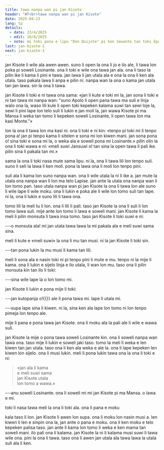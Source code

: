 ```yaml
---
title: tawa nanpa wan pi jan Kisote
header: "#T<br>tawa nanpa wan pi jan Kisote"
date: 2025-04-23
lang: tp
details:
  - date: 23/4/2025
  - edit: 10/8/2025
  - note: mi toki pona e lipu "Don Quijote" pi kon Sewante tan toki Epanjo.
last: jan-kisote-1
next: jan-kisote-3
---
```


jan Kisote li wile ala awen awen. suno li open la ona li jo e ilo ale, li tawa lon poka pi soweli Losinante. ona li toki e wile ona tawa jan ala. ona li taso la pilin ike li kama li pini e tawa. jan lawa li jan utala ala e ona la ona li ken ala utala. taso pakala lawa li anpa e pilin ni. nanpa wan la ona o kama jan utala tan jan lawa. sin la ona li tawa.

jan Kisote li toki e ni tawa ona sama: «jan li kute e toki mi la, jan sona li toki e ni tan tawa mi nanpa wan: "suno Apolo li open pana tawa ma suli e linja walo ona la, waso lili kule li open toki kepeken kalama suwi tan sewi loje la, sewi li pini lape lon telo suli li lukin e jan moli la, jan wawa Kisote pi ma Mansa li weka tan tomo li kepeken soweli Losinante, li open tawa lon ma kasi Monte."»

lon la ona li tawa lon ma kasi ni. ona li toki e ni kin: «tenpo pi toki mi li tenpo pona a! jan pi tenpo kama li sitelen e sona mi lon kiwen mani. jan sona pona o! sina toki e sona mi la, o weka ala e soweli pona mi Losinante.» pilin olin la ona li toki wawa e ni: «meli suwi Jansuwi o! tan sina la open tawa li pali ike. pilin sina li pakala tan mi.»

sama la ona li toki nasa mute sama lipu. ni la, ona li tawa lili lon tenpo suli. suno li seli la lawa li ken moli. pona la lawa ona li moli lon tenpo pini.

suli ala li kama lon suno nanpa wan. ona li wile utala la ni li ike a. jan mute la utala ona nanpa wan li lon ma telo Lapise. jan ante la utala ona nanpa wan li lon tomo pan. taso utala nanpa wan pi jan Kisote la ona li tawa lon ale suno li wile lape li wile moku. ona li lukin e poka ale li wile lon tomo suli tan lape. ni la, ona li lukin e suno lili li tawa ona.

tomo lili la meli tu li lon. ona li lili li pali. taso jan Kisote la ona li suli li lon tomo lawa suli. mije ante lon tomo li lawa e soweli mani. jan Kisote li kama la meli li pilin monsuta
li tawa insa tomo. taso jan Kisote li toki suwi e ni:

---o monsuta ala! mi jan utala tawa lawa la mi pakala ala e meli suwi sama sina.

meli li kute e «meli suwi» la ona li mu tan musi. ni la jan Kisote li toki sin.

---tan pona lukin la mu musi li kama tan lili.

meli li sona ala e nasin toki ni pi tenpo pini li mute e mu. tenpo ni la mije li kama. ona li lukin e sijelo linja e ilo utala, li wan lon mu. taso ona li pilin monsuta kin tan ilo li toki:

---sina wile lape la o lon tomo mi.

jan Kisote li lukin e pona mije li toki:

---jan kutopanja o!{{<note text="nimi ni li nimi sin musi tan kulupu Epanja pi toki pona, li toki e kulupu ni. ona li nimi jan ala. mi kepeken nimi ni tan musi. lipu la kon nimi li «ijo li tan kulupu Kasija pi ma Epanja _` (castellano)`_».">}} ale li pona tawa mi. lape li utala mi.

---supa lape sina li kiwen. ni la, sina ken ala lape lon tomo ni lon tenpo pimeja lon tenpo ale.

mije li pana e pona tawa jan Kisote. ona li moku ala la pali ale li wile e wawa suli.

jan Kisote la mije o pona tawa soweli Losinante kin. ona li soweli nanpa wan tawa ona. taso mije li lukin e soweli jaki taso. tomo la meli li weka e len kiwen tan jan utala. taso ona li ken ala weka e ale la. ona li lape kepeken len kiwen lon sijelo. ona li musi lukin. meli li pona lukin tawa ona la ona li toki e ni:

> «jan ala li kama  
> e meli suwi sama  
> jan Kisote utala  
> lon tomo a wawa.»

---anu soweli Losinante. ona li soweli mi mi jan Kisote pi ma Mansa. o lawa e mi.

toki li nasa tawa meli la ona li toki ala. ona li pana e moku

kala taso li lon. jan Kisote li awen lon supa. ona li moku lon nasin musi a. len kiwen li len e sinpin ona la, jan ante o pana e moku. ona li ken moku e telo kepeken palisa taso. jan ante li kama lon tomo li weka e ken mama tan soweli mani. ilo pali ona li kalama. jan Kisote la ni li kalama musi suwi li tawa wile ona. pini la ona li tawa. taso ona li awen jan utala ala tawa lawa la utala suli ala li ken.